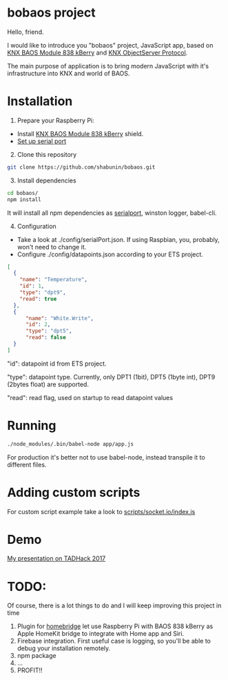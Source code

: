 # bobaos project

Hello, friend.

I would like to introduce you "bobaos" project, JavaScript app, based on [KNX BAOS Module 838 kBerry](https://www.weinzierl.de/index.php/en/all-knx/knx-module-en/knx-baos-module-838-en) and [KNX ObjectServer Protocol](https://www.weinzierl.de/images/download/development/830/KnxBAOS_Protocol_v2.pdf).

The main purpose of application is to bring modern JavaScript with it's infrastructure into KNX and world of BAOS.

# Installation

1. Prepare your Raspberry Pi:
  * Install [KNX BAOS Module 838 kBerry](https://www.weinzierl.de/index.php/en/all-knx/knx-module-en/knx-baos-module-838-en) shield.
  * [Set up serial port](https://github.com/weinzierl-engineering/baos/blob/master/docs/Raspbian.adoc#kberry)
2. Clone this repository

```sh
git clone https://github.com/shabunin/bobaos.git
```
3. Install dependencies

```sh
cd bobaos/
npm install
```

It will install all npm dependencies as [serialport](https://github.com/node-serialport/node-serialport), winston logger, babel-cli.

4. Configuration

* Take a look at ./config/serialPort.json. If using Raspbian, you, probably, won't need to change it.
* Configure ./config/datapoints.json according to your ETS project.

```json
[
  {
    "name": "Temperature",
    "id": 1, 
    "type": "dpt9", 
    "read": true
  },
  {
      "name": "White.Write",
      "id": 2,
      "type": "dpt5",
      "read": false
  }
]
```

"id": datapoint id from ETS project.

"type": datapoint type. Currently, only DPT1 (1bit), DPT5 (1byte int), DPT9 (2bytes float) are supported.

"read": read flag, used on startup to read datapoint values

# Running

```sh
./node_modules/.bin/babel-node app/app.js 
```

For production it's better not to use babel-node, instead transpile it to different files.
# Adding custom scripts

For custom script example take a look to [scripts/socket.io/index.js](https://github.com/shabunin/bobaos/blob/master/scripts/socketio/index.js)

# Demo
[My presentation on TADHack 2017](https://www.youtube.com/watch?v=vBXVysVJymc)

# TODO:
Of course, there is a lot things to do and I will keep improving this project in time
1. Plugin for [homebridge](https://github.com/nfarina/homebridge) let use Raspberry Pi with BAOS 838 kBerry as Apple HomeKit bridge to integrate with Home app and Siri. 
2. Firebase integration. First useful case is logging, so you'll be able to debug your installation remotely.
3. npm package
4. ...
5. PROFIT!!